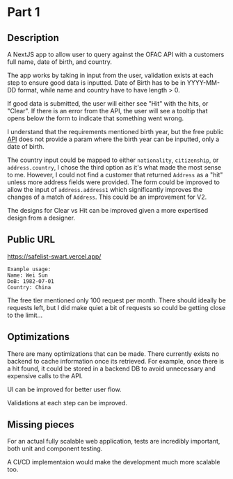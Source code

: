 # Part 1

## Description

A NextJS app to allow user to query against the OFAC API with a customers full name, date of birth, and country.

The app works by taking in input from the user, validation exists at each step to ensure good data is inputted. Date of Birth has to be in YYYY-MM-DD format, while name and country have to have length > 0.

If good data is submitted, the user will either see "Hit" with the hits, or "Clear". If there is an error from the API, the user will see a tooltip that opens below the form to indicate that something went wrong.

I understand that the requirements mentioned birth year, but the free public [API](https://docs.ofac-api.com/screening-api/request) does not provide a param where the birth year can be inputted, only a date of birth.

The country input could be mapped to either `nationality`, `citizenship`, or `address.country`, I chose the third option as it's what made the most sense to me. However, I could not find a customer that returned `Address` as a "hit" unless more address fields were provided. The form could be improved to allow the input of `address.address1` which significantly improves the changes of a match of `Address`. This could be an improvement for V2.

The designs for Clear vs Hit can be improved given a more expertised design from a designer.

## Public URL

https://safelist-swart.vercel.app/

```
Example usage:
Name: Wei Sun
DoB: 1982-07-01
Country: China
```

The free tier mentioned only 100 request per month. There should ideally be requests left, but I did make quiet a bit of requests so could be getting close to the limit...

## Optimizations

There are many optimizations that can be made. There currently exists no backend to cache information once its retrieved. For example, once there is a hit found, it could be stored in a backend DB to avoid unnecessary and expensive calls to the API.

UI can be improved for better user flow.

Validations at each step can be improved.

## Missing pieces

For an actual fully scalable web application, tests are incredibly important, both unit and component testing.

A CI/CD implementaion would make the development much more scalable too.
